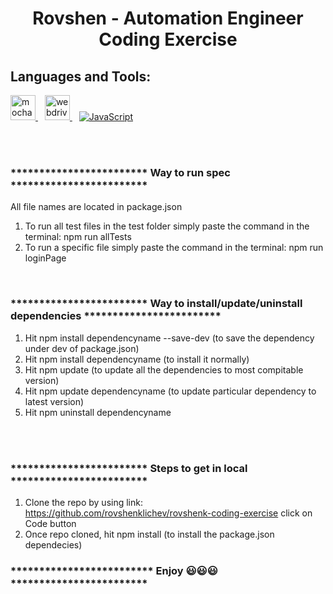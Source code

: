 <h1 align="center">Rovshen - Automation Engineer Coding Exercise</h1>
<h2 align="left"><b>Languages and Tools:</b></h2>
<p align="left"> <a href="https://mochajs.org" target="_blank" rel="noreferrer"> <img src="https://www.vectorlogo.zone/logos/mochajs/mochajs-icon.svg" alt="mocha" width="40" height="40"/> </a> &ensp; <a href="https://webdriver.io" target="_blank" rel="noreferrer"> <img src="https://i.ibb.co/Ldy6jtx/webdriverio-1-2.jpg" alt="webdriverio" width=40 height=40 /> </a> &ensp; <a href="https://developer.mozilla.org/en-US/docs/Web/JavaScript" target="_blank" rel="noreferrer"> <img src="/static/img/favicons/learn-js.org.ico" alt="JavaScript" style="max-width: 20% height=20%;"/> </a> </p>
<br><br>

<h3>************************ Way to run spec ************************</h3>

All file names are located in package.json
1. To run all test files in the test folder simply paste the command in the terminal: npm run allTests
2. To run a specific file simply paste the command in the terminal: npm run loginPage  


<br>
<h3>************************ Way to install/update/uninstall dependencies ************************</h3>

1. Hit npm install dependencyname --save-dev (to save the dependency under dev of package.json)
2. Hit npm install dependencyname (to install it normally)
3. Hit npm update (to update all the dependencies to most compitable version)
4. Hit npm update dependencyname (to update particular dependency to latest version)
5. Hit npm uninstall dependencyname


<br><br>
<h3>************************ Steps to get in local ************************</h3>

1. Clone the repo by using link: https://github.com/rovshenklichev/rovshenk-coding-exercise click on Code button
2. Once repo cloned, hit npm install (to install the package.json dependecies)


<h3><b>************************* Enjoy 😃😃😃 ************************</b></h3>
